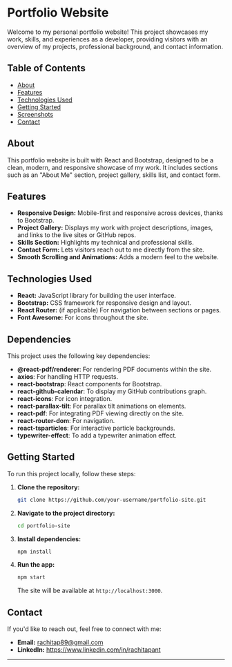 # Portfolio Website

Welcome to my personal portfolio website! This project showcases my work, skills, and experiences as a developer, providing visitors with an overview of my projects, professional background, and contact information.

## Table of Contents
- [About](#about)
- [Features](#features)
- [Technologies Used](#technologies-used)
- [Getting Started](#getting-started)
- [Screenshots](#screenshots)
- [Contact](#contact)

## About

This portfolio website is built with React and Bootstrap, designed to be a clean, modern, and responsive showcase of my work. It includes sections such as an "About Me" section, project gallery, skills list, and contact form.

## Features

- **Responsive Design:** Mobile-first and responsive across devices, thanks to Bootstrap.
- **Project Gallery:** Displays my work with project descriptions, images, and links to the live sites or GitHub repos.
- **Skills Section:** Highlights my technical and professional skills.
- **Contact Form:** Lets visitors reach out to me directly from the site.
- **Smooth Scrolling and Animations:** Adds a modern feel to the website.

## Technologies Used

- **React:** JavaScript library for building the user interface.
- **Bootstrap:** CSS framework for responsive design and layout.
- **React Router:** (if applicable) For navigation between sections or pages.
- **Font Awesome:** For icons throughout the site.
## Dependencies
This project uses the following key dependencies:

- **@react-pdf/renderer**: For rendering PDF documents within the site.
- **axios**: For handling HTTP requests.
- **react-bootstrap**: React components for Bootstrap.
- **react-github-calendar**: To display my GitHub contributions graph.
- **react-icons**: For icon integration.
- **react-parallax-tilt**: For parallax tilt animations on elements.
- **react-pdf**: For integrating PDF viewing directly on the site.
- **react-router-dom**: For navigation.
- **react-tsparticles**: For interactive particle backgrounds.
- **typewriter-effect**: To add a typewriter animation effect.

## Getting Started

To run this project locally, follow these steps:

1. **Clone the repository:**
   ```bash
   git clone https://github.com/your-username/portfolio-site.git
   ```

2. **Navigate to the project directory:**
   ```bash
   cd portfolio-site
   ```

3. **Install dependencies:**
   ```bash
   npm install
   ```

4. **Run the app:**
   ```bash
   npm start
   ```
   The site will be available at `http://localhost:3000`.


## Contact

If you'd like to reach out, feel free to connect with me:

- **Email:** rachitap89@gmail.com
- **LinkedIn:** https://www.linkedin.com/in/rachitapant


---


